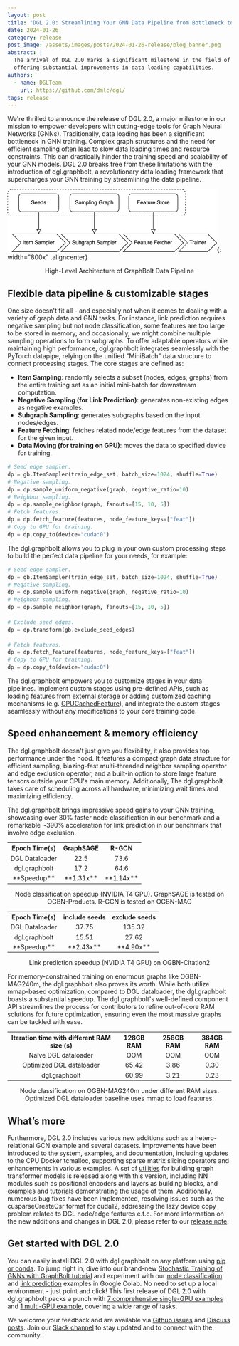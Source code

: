 ```yaml
---
layout: post
title: "DGL 2.0: Streamlining Your GNN Data Pipeline from Bottleneck to Boost"
date: 2024-01-26
category: release
post_image: /assets/images/posts/2024-01-26-release/blog_banner.png
abstract: |
  The arrival of DGL 2.0 marks a significant milestone in the field of GNNs,
  offering substantial improvements in data loading capabilities.
authors:
  - name: DGLTeam
    url: https://github.com/dmlc/dgl/
tags: release
---
```


We're thrilled to announce the release of DGL 2.0, a major milestone in our
mission to empower developers with cutting-edge tools for Graph Neural Networks
(GNNs). Traditionally, data loading has been a significant bottleneck in GNN
training. Complex graph structures and the need for efficient sampling often
lead to slow data loading times and resource constraints. This can drastically
hinder the training speed and scalability of your GNN models. DGL 2.0 breaks
free from these limitations with the introduction of dgl.graphbolt, a
revolutionary data loading framework that supercharges your GNN training by
streamlining the data pipeline.

![diagram](/assets/images/posts/2024-01-26-release/diagram.png){: width="800x" .aligncenter}
<p><center>High-Level Architecture of GraphBolt Data Pipeline</center></p>

## Flexible data pipeline & customizable stages

One size doesn't fit all - and especially not when it comes to dealing with a
variety of graph data and GNN tasks. For instance, link prediction requires
negative sampling but not node classification, some features are too large to be
stored in memory, and occasionally, we might combine multiple sampling
operations to form subgraphs. To offer adaptable operators while maintaining
high performance, dgl.graphbolt integrates seamlessly with the PyTorch datapipe,
relying on the unified "MiniBatch" data structure to connect processing stages.
The core stages are defined as:

* **Item Sampling**: randomly selects a subset (nodes, edges, graphs) from the
  entire training set as an initial mini-batch for downstream computation.
* **Negative Sampling (for Link Prediction)**: generates non-existing edges as
  negative examples.
* **Subgraph Sampling**: generates subgraphs based on the input nodes/edges.
* **Feature Fetching**: fetches related node/edge features from the dataset for
  the given input.
* **Data Moving (for training on GPU)**: moves the data to specified device for
  training.

```python
# Seed edge sampler.
dp = gb.ItemSampler(train_edge_set, batch_size=1024, shuffle=True)
# Negative sampling.
dp = dp.sample_uniform_negative(graph, negative_ratio=10)
# Neighbor sampling.
dp = dp.sample_neighbor(graph, fanouts=[15, 10, 5])
# Fetch features.
dp = dp.fetch_feature(features, node_feature_keys=["feat"])
# Copy to GPU for training.
dp = dp.copy_to(device="cuda:0")
```

The dgl.graphbolt allows you to plug in your own custom processing steps to
build the perfect data pipeline for your needs, for example:

```python
# Seed edge sampler.
dp = gb.ItemSampler(train_edge_set, batch_size=1024, shuffle=True)
# Negative sampling.
dp = dp.sample_uniform_negative(graph, negative_ratio=10)
# Neighbor sampling.
dp = dp.sample_neighbor(graph, fanouts=[15, 10, 5])

# Exclude seed edges.
dp = dp.transform(gb.exclude_seed_edges)

# Fetch features.
dp = dp.fetch_feature(features, node_feature_keys=["feat"])
# Copy to GPU for training.
dp = dp.copy_to(device="cuda:0")

```

The dgl.graphbolt empowers you to customize stages in your data pipelines.
Implement custom stages using pre-defined APIs, such as loading features from
external storage or adding customized caching mechanisms (e.g.
[GPUCachedFeature](https://github.com/dmlc/dgl/blob/0cb309a1b406d896311b5cfc2b5b1a1915f57c3b/python/dgl/graphbolt/impl/gpu_cached_feature.py#L11)),
and integrate the custom stages seamlessly without any modifications to your
core training code.

## Speed enhancement & memory efficiency

The dgl.graphbolt doesn't just give you flexibility, it also provides top
performance under the hood. It features a compact graph data structure for
efficient sampling, blazing-fast multi-threaded neighbor sampling operator and
edge exclusion operator, and a built-in option to store large feature tensors
outside your CPU's main memory. Additionally, The dgl.graphbolt takes care of
scheduling across all hardware, minimizing wait times and maximizing efficiency.

The dgl.graphbolt brings impressive speed gains to your GNN training, showcasing
over 30% faster node classification in our benchmark and a remarkable ~390%
acceleration for link prediction  in our benchmark that involve edge exclusion.

<table style="text-align: center;">
   <tr>
      <th>Epoch Time(s)</th>
      <th>GraphSAGE</th>
      <th>R-GCN</th>
   </tr>
   <tr>
      <td>DGL Dataloader</td>
      <td>22.5</td>
      <td>73.6</td>
   </tr>
   <tr>
      <td>dgl.graphbolt</td>
      <td>17.2</td>
      <td>64.6</td>
   </tr>
   <tr>
      <td>**Speedup**</td>
      <td>**1.31x**</td>
      <td>**1.14x**</td>
   </tr>
</table>
<p><center>Node classification speedup (NVIDIA T4 GPU). GraphSAGE is tested on OGBN-Products. R-GCN is tested on OGBN-MAG</center></p>

<table style="text-align: center;">
   <tr>
      <th>Epoch Time(s)</th>
      <th>include seeds</th>
      <th>exclude seeds</th>
   </tr>
   <tr>
      <td>DGL Dataloader</td>
      <td>37.75</td>
      <td>135.32</td>
   </tr>
   <tr>
      <td>dgl.graphbolt</td>
      <td>15.51</td>
      <td>27.62</td>
   </tr>
   <tr>
      <td>**Speedup**</td>
      <td>**2.43x**</td>
      <td>**4.90x**</td>
   </tr>
</table>
<p><center>Link prediction speedup (NVIDIA T4 GPU) on OGBN-Citation2</center></p>

For memory-constrained training on enormous graphs like OGBN-MAG240m, the
dgl.graphbolt also proves its worth. While both utilize mmap-based optimization,
compared to DGL dataloader, the dgl.graphbolt boasts a substantial speedup. The
dgl.graphbolt's well-defined component API streamlines the process for
contributors to refine out-of-core RAM solutions for future optimization,
ensuring even the most massive graphs can be tackled with ease.

<table style="text-align: center;">
   <tr>
      <th>Iteration time with different RAM size (s)</th>
      <th>128GB RAM</th>
      <th>256GB RAM</th>
      <th>384GB RAM</th>
   </tr>
   <tr>
      <td>Naïve DGL dataloader</td>
      <td>OOM</td>
      <td>OOM</td>
      <td>OOM</td>
   </tr>
   <tr>
      <td>Optimized DGL dataloader</td>
      <td>65.42</td>
      <td>3.86</td>
      <td>0.30</td>
   </tr>
   <tr>
      <td>dgl.graphbolt</td>
      <td>60.99</td>
      <td>3.21</td>
      <td>0.23</td>
   </tr>
</table>
<p><center>Node classification on OGBN-MAG240m under different RAM sizes. Optimized DGL dataloader baseline uses mmap to load features.</center></p>

## What’s more

Furthermore, DGL 2.0 includes various new additions such as a hetero-relational
GCN example and several datasets. Improvements have been introduced to the
system, examples, and documentation, including updates to the CPU Docker
tcmalloc, supporting sparse matrix slicing operators and enhancements in various
examples. A set of [utilities](https://docs.dgl.ai/api/python/nn-pytorch.html#utility-modules-for-graph-transformer) for building graph transformer models is released
along with this version, including NN modules such as positional encoders and
layers as building blocks, and [examples](https://github.com/dmlc/dgl/tree/master/examples/core/Graphormer) and [tutorials](https://docs.dgl.ai/en/latest/graphtransformer/index.html) demonstrating the usage of
them. Additionally, numerous bug fixes have been implemented, resolving issues
such as the cusparseCreateCsr format for cuda12, addressing the lazy device copy
problem related to DGL node/edge features e.t.c. For more information on the new
additions and changes in DGL 2.0, please refer to our [release note](https://github.com/dmlc/dgl/releases/tag/v2.0.0).

## Get started with DGL 2.0

You can easily install DGL 2.0 with dgl.graphbolt on any platform using [pip or conda](https://www.dgl.ai/pages/start.html).
To jump right in, dive into our brand-new [Stochastic Training of GNNs with GraphBolt tutorial](https://docs.dgl.ai/en/latest/stochastic_training/index.html)
and experiment with our [node classification](https://colab.research.google.com/github/dmlc/dgl/blob/master/notebooks/stochastic_training/node_classification.ipynb)
and [link prediction](https://colab.research.google.com/github/dmlc/dgl/blob/master/notebooks/stochastic_training/link_prediction.ipynb)
examples in Google Colab. No need to set up a local environment - just point and
click! This first release of DGL 2.0 with dgl.graphbolt packs a punch with
[7 comprehensive single-GPU examples](https://github.com/dmlc/dgl/tree/master/examples/sampling/graphbolt)
and [1 multi-GPU example](https://github.com/dmlc/dgl/tree/master/examples/multigpu/graphbolt), covering a wide range of tasks.

We welcome your feedback and are available via [Github issues](https://github.com/dmlc/dgl/issues) and [Discuss posts](https://discuss.dgl.ai/).
Join our [Slack channel](http://slack.dgl.ai/) to stay updated and to connect with the community.
